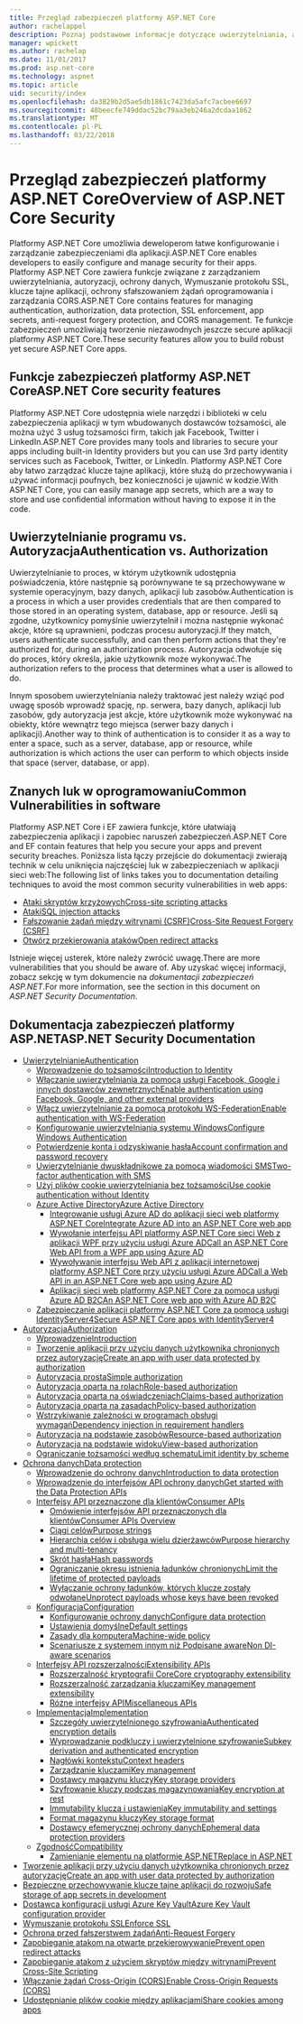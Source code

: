```yaml
---
title: Przegląd zabezpieczeń platformy ASP.NET Core
author: rachelappel
description: Poznaj podstawowe informacje dotyczące uwierzytelniania, autoryzacji i zabezpieczeń w ASP.NET Core.
manager: wpickett
ms.author: rachelap
ms.date: 11/01/2017
ms.prod: asp.net-core
ms.technology: aspnet
ms.topic: article
uid: security/index
ms.openlocfilehash: da3829b2d5ae5db1861c7423da5afc7acbee6697
ms.sourcegitcommit: 48beecfe749ddac52bc79aa3eb246a2dcdaa1862
ms.translationtype: MT
ms.contentlocale: pl-PL
ms.lasthandoff: 03/22/2018
---
```

# <a name="overview-of-aspnet-core-security"></a><span data-ttu-id="4ca9d-103">Przegląd zabezpieczeń platformy ASP.NET Core</span><span class="sxs-lookup"><span data-stu-id="4ca9d-103">Overview of ASP.NET Core Security</span></span>

<span data-ttu-id="4ca9d-104">Platformy ASP.NET Core umożliwia deweloperom łatwe konfigurowanie i zarządzanie zabezpieczeniami dla aplikacji.</span><span class="sxs-lookup"><span data-stu-id="4ca9d-104">ASP.NET Core enables developers to easily configure and manage security for their apps.</span></span> <span data-ttu-id="4ca9d-105">Platformy ASP.NET Core zawiera funkcje związane z zarządzaniem uwierzytelniania, autoryzacji, ochrony danych, Wymuszanie protokołu SSL, klucze tajne aplikacji, ochrony sfałszowaniem żądań oprogramowania i zarządzania CORS.</span><span class="sxs-lookup"><span data-stu-id="4ca9d-105">ASP.NET Core contains features for managing authentication, authorization, data protection, SSL enforcement, app secrets, anti-request forgery protection, and CORS management.</span></span> <span data-ttu-id="4ca9d-106">Te funkcje zabezpieczeń umożliwiają tworzenie niezawodnych jeszcze secure aplikacji platformy ASP.NET Core.</span><span class="sxs-lookup"><span data-stu-id="4ca9d-106">These security features allow you to build robust yet secure ASP.NET Core apps.</span></span>

## <a name="aspnet-core-security-features"></a><span data-ttu-id="4ca9d-107">Funkcje zabezpieczeń platformy ASP.NET Core</span><span class="sxs-lookup"><span data-stu-id="4ca9d-107">ASP.NET Core security features</span></span>

<span data-ttu-id="4ca9d-108">Platformy ASP.NET Core udostępnia wiele narzędzi i biblioteki w celu zabezpieczenia aplikacji w tym wbudowanych dostawców tożsamości, ale można użyć 3 usług tożsamości firm, takich jak Facebook, Twitter i LinkedIn.</span><span class="sxs-lookup"><span data-stu-id="4ca9d-108">ASP.NET Core provides many tools and libraries to secure your apps including built-in Identity providers but you can use 3rd party identity services such as Facebook, Twitter, or LinkedIn.</span></span> <span data-ttu-id="4ca9d-109">Platformy ASP.NET Core aby łatwo zarządzać klucze tajne aplikacji, które służą do przechowywania i używać informacji poufnych, bez konieczności je ujawnić w kodzie.</span><span class="sxs-lookup"><span data-stu-id="4ca9d-109">With ASP.NET Core, you can easily manage app secrets, which are a way to store and use confidential information without having to expose it in the code.</span></span>

## <a name="authentication-vs-authorization"></a><span data-ttu-id="4ca9d-110">Uwierzytelnianie programu vs. Autoryzacja</span><span class="sxs-lookup"><span data-stu-id="4ca9d-110">Authentication vs. Authorization</span></span>

<span data-ttu-id="4ca9d-111">Uwierzytelnianie to proces, w którym użytkownik udostępnia poświadczenia, które następnie są porównywane te są przechowywane w systemie operacyjnym, bazy danych, aplikacji lub zasobów.</span><span class="sxs-lookup"><span data-stu-id="4ca9d-111">Authentication is a process in which a user provides credentials that are then compared to those stored in an operating system, database, app or resource.</span></span> <span data-ttu-id="4ca9d-112">Jeśli są zgodne, użytkownicy pomyślnie uwierzytelnił i można następnie wykonać akcje, które są uprawnieni, podczas procesu autoryzacji.</span><span class="sxs-lookup"><span data-stu-id="4ca9d-112">If they match, users authenticate successfully, and can then perform actions that they're authorized for, during an authorization process.</span></span> <span data-ttu-id="4ca9d-113">Autoryzacja odwołuje się do proces, który określa, jakie użytkownik może wykonywać.</span><span class="sxs-lookup"><span data-stu-id="4ca9d-113">The authorization refers to the process that determines what a user is allowed to do.</span></span>

<span data-ttu-id="4ca9d-114">Innym sposobem uwierzytelniania należy traktować jest należy wziąć pod uwagę sposób wprowadź spację, np. serwera, bazy danych, aplikacji lub zasobów, gdy autoryzacja jest akcje, które użytkownik może wykonywać na obiekty, które wewnątrz tego miejsca (serwer bazy danych i aplikacji).</span><span class="sxs-lookup"><span data-stu-id="4ca9d-114">Another way to think of authentication is to consider it as a way to enter a space, such as a server, database, app or resource, while authorization is which actions the user can perform to which objects inside that space (server, database, or app).</span></span>

## <a name="common-vulnerabilities-in-software"></a><span data-ttu-id="4ca9d-115">Znanych luk w oprogramowaniu</span><span class="sxs-lookup"><span data-stu-id="4ca9d-115">Common Vulnerabilities in software</span></span>

<span data-ttu-id="4ca9d-116">Platformy ASP.NET Core i EF zawiera funkcje, które ułatwiają zabezpieczenia aplikacji i zapobiec naruszeń zabezpieczeń.</span><span class="sxs-lookup"><span data-stu-id="4ca9d-116">ASP.NET Core and EF contain features that help you secure your apps and prevent security breaches.</span></span> <span data-ttu-id="4ca9d-117">Poniższa lista łączy przejście do dokumentacji zwierają technik w celu uniknięcia najczęściej luk w zabezpieczeniach w aplikacji sieci web:</span><span class="sxs-lookup"><span data-stu-id="4ca9d-117">The following list of links takes you to documentation detailing techniques to avoid the most common security vulnerabilities in web apps:</span></span>

* [<span data-ttu-id="4ca9d-118">Ataki skryptów krzyżowych</span><span class="sxs-lookup"><span data-stu-id="4ca9d-118">Cross-site scripting attacks</span></span>](xref:security/cross-site-scripting)
* [<span data-ttu-id="4ca9d-119">Ataki</span><span class="sxs-lookup"><span data-stu-id="4ca9d-119">SQL injection attacks</span></span>](https://docs.microsoft.com/ef/core/querying/raw-sql)
* [<span data-ttu-id="4ca9d-120">Fałszowanie żądań między witrynami (CSRF)</span><span class="sxs-lookup"><span data-stu-id="4ca9d-120">Cross-Site Request Forgery (CSRF)</span></span>](xref:security/anti-request-forgery)
* [<span data-ttu-id="4ca9d-121">Otwórz przekierowania ataków</span><span class="sxs-lookup"><span data-stu-id="4ca9d-121">Open redirect attacks</span></span>](xref:security/preventing-open-redirects)

<span data-ttu-id="4ca9d-122">Istnieje więcej usterek, które należy zwrócić uwagę.</span><span class="sxs-lookup"><span data-stu-id="4ca9d-122">There are more vulnerabilities that you should be aware of.</span></span> <span data-ttu-id="4ca9d-123">Aby uzyskać więcej informacji, zobacz sekcję w tym dokumencie na *dokumentacji zabezpieczeń ASP.NET*.</span><span class="sxs-lookup"><span data-stu-id="4ca9d-123">For more information, see the section in this document on *ASP.NET Security Documentation*.</span></span>

## <a name="aspnet-security-documentation"></a><span data-ttu-id="4ca9d-124">Dokumentacja zabezpieczeń platformy ASP.NET</span><span class="sxs-lookup"><span data-stu-id="4ca9d-124">ASP.NET Security Documentation</span></span>

*   [<span data-ttu-id="4ca9d-125">Uwierzytelnianie</span><span class="sxs-lookup"><span data-stu-id="4ca9d-125">Authentication</span></span>](xref:security/authentication/index)
    *   [<span data-ttu-id="4ca9d-126">Wprowadzenie do tożsamości</span><span class="sxs-lookup"><span data-stu-id="4ca9d-126">Introduction to Identity</span></span>](xref:security/authentication/identity)
    *   [<span data-ttu-id="4ca9d-127">Włączanie uwierzytelniania za pomocą usługi Facebook, Google i innych dostawców zewnętrznych</span><span class="sxs-lookup"><span data-stu-id="4ca9d-127">Enable authentication using Facebook, Google, and other external providers</span></span>](xref:security/authentication/social/index)
    *   [<span data-ttu-id="4ca9d-128">Włącz uwierzytelnianie za pomocą protokołu WS-Federation</span><span class="sxs-lookup"><span data-stu-id="4ca9d-128">Enable authentication with WS-Federation</span></span>](xref:security/authentication/ws-federation)
    * [<span data-ttu-id="4ca9d-129">Konfigurowanie uwierzytelniania systemu Windows</span><span class="sxs-lookup"><span data-stu-id="4ca9d-129">Configure Windows Authentication</span></span>](xref:security/authentication/windowsauth)
    *   [<span data-ttu-id="4ca9d-130">Potwierdzenie konta i odzyskiwanie hasła</span><span class="sxs-lookup"><span data-stu-id="4ca9d-130">Account confirmation and password recovery</span></span>](xref:security/authentication/accconfirm)
    *   [<span data-ttu-id="4ca9d-131">Uwierzytelnianie dwuskładnikowe za pomocą wiadomości SMS</span><span class="sxs-lookup"><span data-stu-id="4ca9d-131">Two-factor authentication with SMS</span></span>](xref:security/authentication/2fa)
    *   [<span data-ttu-id="4ca9d-132">Użyj plików cookie uwierzytelniania bez tożsamości</span><span class="sxs-lookup"><span data-stu-id="4ca9d-132">Use cookie authentication without Identity</span></span>](xref:security/authentication/cookie)
    *   [<span data-ttu-id="4ca9d-133">Azure Active Directory</span><span class="sxs-lookup"><span data-stu-id="4ca9d-133">Azure Active Directory</span></span>](xref:security/authentication/azure-active-directory/index)
        *   [<span data-ttu-id="4ca9d-134">Integrowanie usługi Azure AD do aplikacji sieci web platformy ASP.NET Core</span><span class="sxs-lookup"><span data-stu-id="4ca9d-134">Integrate Azure AD into an ASP.NET Core web app</span></span>](https://azure.microsoft.com/documentation/samples/active-directory-dotnet-webapp-openidconnect-aspnetcore/)
        *   [<span data-ttu-id="4ca9d-135">Wywołanie interfejsu API platformy ASP.NET Core sieci Web z aplikacji WPF przy użyciu usługi Azure AD</span><span class="sxs-lookup"><span data-stu-id="4ca9d-135">Call an ASP.NET Core Web API from a WPF app using Azure AD</span></span>](https://azure.microsoft.com/documentation/samples/active-directory-dotnet-native-aspnetcore/)
        *   [<span data-ttu-id="4ca9d-136">Wywoływanie interfejsu Web API z aplikacji internetowej platformy ASP.NET Core przy użyciu usługi Azure AD</span><span class="sxs-lookup"><span data-stu-id="4ca9d-136">Call a Web API in an ASP.NET Core web app using Azure AD</span></span>](https://azure.microsoft.com/documentation/samples/active-directory-dotnet-webapp-webapi-openidconnect-aspnetcore/)
        *   [<span data-ttu-id="4ca9d-137">Aplikacji sieci web platformy ASP.NET Core za pomocą usługi Azure AD B2C</span><span class="sxs-lookup"><span data-stu-id="4ca9d-137">An ASP.NET Core web app with Azure AD B2C</span></span>](https://azure.microsoft.com/resources/samples/active-directory-b2c-dotnetcore-webapp/)
    *   [<span data-ttu-id="4ca9d-138">Zabezpieczanie aplikacji platformy ASP.NET Core za pomocą usługi IdentityServer4</span><span class="sxs-lookup"><span data-stu-id="4ca9d-138">Secure ASP.NET Core apps with IdentityServer4</span></span>](https://identityserver4.readthedocs.io)
*   [<span data-ttu-id="4ca9d-139">Autoryzacja</span><span class="sxs-lookup"><span data-stu-id="4ca9d-139">Authorization</span></span>](xref:security/authorization/index)
    *   [<span data-ttu-id="4ca9d-140">Wprowadzenie</span><span class="sxs-lookup"><span data-stu-id="4ca9d-140">Introduction</span></span>](xref:security/authorization/introduction)
    *   [<span data-ttu-id="4ca9d-141">Tworzenie aplikacji przy użyciu danych użytkownika chronionych przez autoryzację</span><span class="sxs-lookup"><span data-stu-id="4ca9d-141">Create an app with user data protected by authorization</span></span>](xref:security/authorization/secure-data)
    *   [<span data-ttu-id="4ca9d-142">Autoryzacja prosta</span><span class="sxs-lookup"><span data-stu-id="4ca9d-142">Simple authorization</span></span>](xref:security/authorization/simple)
    *   [<span data-ttu-id="4ca9d-143">Autoryzacja oparta na rolach</span><span class="sxs-lookup"><span data-stu-id="4ca9d-143">Role-based authorization</span></span>](xref:security/authorization/roles)
    *   [<span data-ttu-id="4ca9d-144">Autoryzacja oparta na oświadczeniach</span><span class="sxs-lookup"><span data-stu-id="4ca9d-144">Claims-based authorization</span></span>](xref:security/authorization/claims)
    *   [<span data-ttu-id="4ca9d-145">Autoryzacja oparta na zasadach</span><span class="sxs-lookup"><span data-stu-id="4ca9d-145">Policy-based authorization</span></span>](xref:security/authorization/policies)
    *   [<span data-ttu-id="4ca9d-146">Wstrzykiwanie zależności w programach obsługi wymagań</span><span class="sxs-lookup"><span data-stu-id="4ca9d-146">Dependency injection in requirement handlers</span></span>](xref:security/authorization/dependencyinjection)
    *   [<span data-ttu-id="4ca9d-147">Autoryzacja na podstawie zasobów</span><span class="sxs-lookup"><span data-stu-id="4ca9d-147">Resource-based authorization</span></span>](xref:security/authorization/resourcebased)
    *   [<span data-ttu-id="4ca9d-148">Autoryzacja na podstawie widoku</span><span class="sxs-lookup"><span data-stu-id="4ca9d-148">View-based authorization</span></span>](xref:security/authorization/views)
    *   [<span data-ttu-id="4ca9d-149">Ograniczanie tożsamości według schematu</span><span class="sxs-lookup"><span data-stu-id="4ca9d-149">Limit identity by scheme</span></span>](xref:security/authorization/limitingidentitybyscheme)
*   [<span data-ttu-id="4ca9d-150">Ochrona danych</span><span class="sxs-lookup"><span data-stu-id="4ca9d-150">Data protection</span></span>](xref:security/data-protection/index)
    *   [<span data-ttu-id="4ca9d-151">Wprowadzenie do ochrony danych</span><span class="sxs-lookup"><span data-stu-id="4ca9d-151">Introduction to data protection</span></span>](xref:security/data-protection/introduction)
    *   [<span data-ttu-id="4ca9d-152">Wprowadzenie do interfejsów API ochrony danych</span><span class="sxs-lookup"><span data-stu-id="4ca9d-152">Get started with the Data Protection APIs</span></span>](xref:security/data-protection/using-data-protection)
    *   [<span data-ttu-id="4ca9d-153">Interfejsy API przeznaczone dla klientów</span><span class="sxs-lookup"><span data-stu-id="4ca9d-153">Consumer APIs</span></span>](xref:security/data-protection/consumer-apis/index)
        *   [<span data-ttu-id="4ca9d-154">Omówienie interfejsów API przeznaczonych dla klientów</span><span class="sxs-lookup"><span data-stu-id="4ca9d-154">Consumer APIs Overview</span></span>](xref:security/data-protection/consumer-apis/overview)
        *   [<span data-ttu-id="4ca9d-155">Ciągi celów</span><span class="sxs-lookup"><span data-stu-id="4ca9d-155">Purpose strings</span></span>](xref:security/data-protection/consumer-apis/purpose-strings)
        *   [<span data-ttu-id="4ca9d-156">Hierarchia celów i obsługa wielu dzierżawców</span><span class="sxs-lookup"><span data-stu-id="4ca9d-156">Purpose hierarchy and multi-tenancy</span></span>](xref:security/data-protection/consumer-apis/purpose-strings-multitenancy)
        *   [<span data-ttu-id="4ca9d-157">Skrót hasła</span><span class="sxs-lookup"><span data-stu-id="4ca9d-157">Hash passwords</span></span>](xref:security/data-protection/consumer-apis/password-hashing)
        *   [<span data-ttu-id="4ca9d-158">Ograniczanie okresu istnienia ładunków chronionych</span><span class="sxs-lookup"><span data-stu-id="4ca9d-158">Limit the lifetime of protected payloads</span></span>](xref:security/data-protection/consumer-apis/limited-lifetime-payloads)
        *   [<span data-ttu-id="4ca9d-159">Wyłączanie ochrony ładunków, których klucze zostały odwołane</span><span class="sxs-lookup"><span data-stu-id="4ca9d-159">Unprotect payloads whose keys have been revoked</span></span>](xref:security/data-protection/consumer-apis/dangerous-unprotect)
    *   [<span data-ttu-id="4ca9d-160">Konfiguracja</span><span class="sxs-lookup"><span data-stu-id="4ca9d-160">Configuration</span></span>](xref:security/data-protection/configuration/index)
        *   [<span data-ttu-id="4ca9d-161">Konfigurowanie ochrony danych</span><span class="sxs-lookup"><span data-stu-id="4ca9d-161">Configure data protection</span></span>](xref:security/data-protection/configuration/overview)
        *   [<span data-ttu-id="4ca9d-162">Ustawienia domyślne</span><span class="sxs-lookup"><span data-stu-id="4ca9d-162">Default settings</span></span>](xref:security/data-protection/configuration/default-settings)
        *   [<span data-ttu-id="4ca9d-163">Zasady dla komputera</span><span class="sxs-lookup"><span data-stu-id="4ca9d-163">Machine-wide policy</span></span>](xref:security/data-protection/configuration/machine-wide-policy)
        *   [<span data-ttu-id="4ca9d-164">Scenariusze z systemem innym niż Podpisane aware</span><span class="sxs-lookup"><span data-stu-id="4ca9d-164">Non DI-aware scenarios</span></span>](xref:security/data-protection/configuration/non-di-scenarios)
    *   [<span data-ttu-id="4ca9d-165">Interfejsy API rozszerzalności</span><span class="sxs-lookup"><span data-stu-id="4ca9d-165">Extensibility APIs</span></span>](xref:security/data-protection/extensibility/index)
        *   [<span data-ttu-id="4ca9d-166">Rozszerzalność kryptografii Core</span><span class="sxs-lookup"><span data-stu-id="4ca9d-166">Core cryptography extensibility</span></span>](xref:security/data-protection/extensibility/core-crypto)
        *   [<span data-ttu-id="4ca9d-167">Rozszerzalność zarządzania kluczami</span><span class="sxs-lookup"><span data-stu-id="4ca9d-167">Key management extensibility</span></span>](xref:security/data-protection/extensibility/key-management)
        *   [<span data-ttu-id="4ca9d-168">Różne interfejsy API</span><span class="sxs-lookup"><span data-stu-id="4ca9d-168">Miscellaneous APIs</span></span>](xref:security/data-protection/extensibility/misc-apis)
    *   [<span data-ttu-id="4ca9d-169">Implementacja</span><span class="sxs-lookup"><span data-stu-id="4ca9d-169">Implementation</span></span>](xref:security/data-protection/implementation/index)
        *   [<span data-ttu-id="4ca9d-170">Szczegóły uwierzytelnionego szyfrowania</span><span class="sxs-lookup"><span data-stu-id="4ca9d-170">Authenticated encryption details</span></span>](xref:security/data-protection/implementation/authenticated-encryption-details)
        *   [<span data-ttu-id="4ca9d-171">Wyprowadzanie podkluczy i uwierzytelnione szyfrowanie</span><span class="sxs-lookup"><span data-stu-id="4ca9d-171">Subkey derivation and authenticated encryption</span></span>](xref:security/data-protection/implementation/subkeyderivation)
        *   [<span data-ttu-id="4ca9d-172">Nagłówki kontekstu</span><span class="sxs-lookup"><span data-stu-id="4ca9d-172">Context headers</span></span>](xref:security/data-protection/implementation/context-headers)
        *   [<span data-ttu-id="4ca9d-173">Zarządzanie kluczami</span><span class="sxs-lookup"><span data-stu-id="4ca9d-173">Key management</span></span>](xref:security/data-protection/implementation/key-management)
        *   [<span data-ttu-id="4ca9d-174">Dostawcy magazynu kluczy</span><span class="sxs-lookup"><span data-stu-id="4ca9d-174">Key storage providers</span></span>](xref:security/data-protection/implementation/key-storage-providers)
        *   [<span data-ttu-id="4ca9d-175">Szyfrowanie kluczy podczas magazynowania</span><span class="sxs-lookup"><span data-stu-id="4ca9d-175">Key encryption at rest</span></span>](xref:security/data-protection/implementation/key-encryption-at-rest)
        *   [<span data-ttu-id="4ca9d-176">Immutability klucza i ustawienia</span><span class="sxs-lookup"><span data-stu-id="4ca9d-176">Key immutability and settings</span></span>](xref:security/data-protection/implementation/key-immutability)
        *   [<span data-ttu-id="4ca9d-177">Format magazynu kluczy</span><span class="sxs-lookup"><span data-stu-id="4ca9d-177">Key storage format</span></span>](xref:security/data-protection/implementation/key-storage-format)
        *   [<span data-ttu-id="4ca9d-178">Dostawcy efemerycznej ochrony danych</span><span class="sxs-lookup"><span data-stu-id="4ca9d-178">Ephemeral data protection providers</span></span>](xref:security/data-protection/implementation/key-storage-ephemeral)
    *   [<span data-ttu-id="4ca9d-179">Zgodność</span><span class="sxs-lookup"><span data-stu-id="4ca9d-179">Compatibility</span></span>](xref:security/data-protection/compatibility/index)
        *   [<span data-ttu-id="4ca9d-180">Zamienianie elementu <machineKey> na platformie ASP.NET</span><span class="sxs-lookup"><span data-stu-id="4ca9d-180">Replace <machineKey> in ASP.NET</span></span>](xref:security/data-protection/compatibility/replacing-machinekey)
*   [<span data-ttu-id="4ca9d-181">Tworzenie aplikacji przy użyciu danych użytkownika chronionych przez autoryzację</span><span class="sxs-lookup"><span data-stu-id="4ca9d-181">Create an app with user data protected by authorization</span></span>](xref:security/authorization/secure-data)
*   [<span data-ttu-id="4ca9d-182">Bezpieczne przechowywanie klucze tajne aplikacji do rozwoju</span><span class="sxs-lookup"><span data-stu-id="4ca9d-182">Safe storage of app secrets in development</span></span>](xref:security/app-secrets)
*   [<span data-ttu-id="4ca9d-183">Dostawca konfiguracji usługi Azure Key Vault</span><span class="sxs-lookup"><span data-stu-id="4ca9d-183">Azure Key Vault configuration provider</span></span>](xref:security/key-vault-configuration)
*   [<span data-ttu-id="4ca9d-184">Wymuszanie protokołu SSL</span><span class="sxs-lookup"><span data-stu-id="4ca9d-184">Enforce SSL</span></span>](xref:security/enforcing-ssl)
*   [<span data-ttu-id="4ca9d-185">Ochrona przed fałszerstwem żądań</span><span class="sxs-lookup"><span data-stu-id="4ca9d-185">Anti-Request Forgery</span></span>](xref:security/anti-request-forgery)
*   [<span data-ttu-id="4ca9d-186">Zapobieganie atakom na otwarte przekierowywanie</span><span class="sxs-lookup"><span data-stu-id="4ca9d-186">Prevent open redirect attacks</span></span>](xref:security/preventing-open-redirects)
*   [<span data-ttu-id="4ca9d-187">Zapobieganie atakom z użyciem skryptów między witrynami</span><span class="sxs-lookup"><span data-stu-id="4ca9d-187">Prevent Cross-Site Scripting</span></span>](xref:security/cross-site-scripting)
*   [<span data-ttu-id="4ca9d-188">Włączanie żądań Cross-Origin (CORS)</span><span class="sxs-lookup"><span data-stu-id="4ca9d-188">Enable Cross-Origin Requests (CORS)</span></span>](xref:security/cors)
*   [<span data-ttu-id="4ca9d-189">Udostępnianie plików cookie między aplikacjami</span><span class="sxs-lookup"><span data-stu-id="4ca9d-189">Share cookies among apps</span></span>](xref:security/cookie-sharing)
